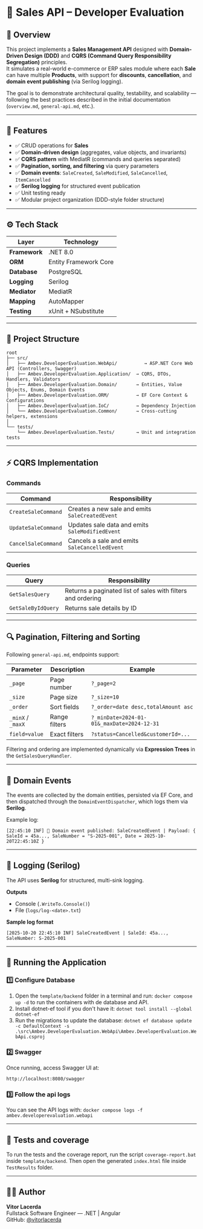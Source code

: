 # 🗾 **Sales API – Developer Evaluation**

## 📘 Overview

This project implements a **Sales Management API** designed with **Domain-Driven Design (DDD)** and **CQRS (Command Query Responsibility Segregation)** principles.  
It simulates a real-world e-commerce or ERP sales module where each **Sale** can have multiple **Products**, with support for **discounts**, **cancellation**, and **domain event publishing** (via Serilog logging).

The goal is to demonstrate architectural quality, testability, and scalability — following the best practices described in the initial documentation (`overview.md`, `general-api.md`, etc.).

---

## 🧩 Features

-   ✅ CRUD operations for **Sales**
-   ✅ **Domain-driven design** (aggregates, value objects, and invariants)
-   ✅ **CQRS pattern** with MediatR (commands and queries separated)
-   ✅ **Pagination, sorting, and filtering** via query parameters
-   ✅ **Domain events**: `SaleCreated`, `SaleModified`, `SaleCancelled`, `ItemCancelled`
-   ✅ **Serilog logging** for structured event publication
-   ✅ Unit testing ready
-   ✅ Modular project organization (DDD-style folder structure)

---

## ⚙️ Tech Stack

| Layer         | Technology            |
| ------------- | --------------------- |
| **Framework** | .NET 8.0              |
| **ORM**       | Entity Framework Core |
| **Database**  | PostgreSQL            |
| **Logging**   | Serilog               |
| **Mediator**  | MediatR               |
| **Mapping**   | AutoMapper            |
| **Testing**   | xUnit + NSubstitute   |

---

## 🧱 Project Structure

```
root
├── src/
│   ├── Ambev.DeveloperEvaluation.WebApi/          → ASP.NET Core Web API (Controllers, Swagger)
│   ├── Ambev.DeveloperEvaluation.Application/  → CQRS, DTOs, Handlers, Validators
│   ├── Ambev.DeveloperEvaluation.Domain/       → Entities, Value Objects, Enums, Domain Events
│   ├── Ambev.DeveloperEvaluation.ORM/          → EF Core Context & Configurations
│   ├── Ambev.DeveloperEvaluation.IoC/          → Dependency Injection
│   └── Ambev.DeveloperEvaluation.Common/       → Cross-cutting helpers, extensions
│
└── tests/
    └── Ambev.DeveloperEvaluation.Tests/        → Unit and integration tests
```

---

## ⚡ CQRS Implementation

### Commands

| Command             | Responsibility                                  |
| ------------------- | ----------------------------------------------- |
| `CreateSaleCommand` | Creates a new sale and emits `SaleCreatedEvent` |
| `UpdateSaleCommand` | Updates sale data and emits `SaleModifiedEvent` |
| `CancelSaleCommand` | Cancels a sale and emits `SaleCancelledEvent`   |

### Queries

| Query              | Responsibility                                              |
| ------------------ | ----------------------------------------------------------- |
| `GetSalesQuery`    | Returns a paginated list of sales with filters and ordering |
| `GetSaleByIdQuery` | Returns sale details by ID                                  |

---

## 🔍 Pagination, Filtering and Sorting

Following `general-api.md`, endpoints support:

| Parameter         | Description   | Example                                    |
| ----------------- | ------------- | ------------------------------------------ |
| `_page`           | Page number   | `?_page=2`                                 |
| `_size`           | Page size     | `?_size=10`                                |
| `_order`          | Sort fields   | `?_order=date desc,totalAmount asc`        |
| `_minX` / `_maxX` | Range filters | `?_minDate=2024-01-01&_maxDate=2024-12-31` |
| `field=value`     | Exact filters | `?status=Cancelled&customerId=...`         |

Filtering and ordering are implemented dynamically via **Expression Trees** in the `GetSalesQueryHandler`.

---

## 🗾 Domain Events

The events are collected by the domain entities, persisted via EF Core, and then dispatched through the `DomainEventDispatcher`, which logs them via **Serilog**.

Example log:

```
[22:45:10 INF] 📣 Domain event published: SaleCreatedEvent | Payload: { SaleId = 45a..., SaleNumber = "S-2025-001", Date = 2025-10-20T22:45:10Z }
```

---

## 🔰 Logging (Serilog)

The API uses **Serilog** for structured, multi-sink logging.

**Outputs**

-   Console (`.WriteTo.Console()`)
-   File (`logs/log-<date>.txt`)

**Sample log format**

```
[2025-10-20 22:45:10 INF] SaleCreatedEvent | SaleId: 45a..., SaleNumber: S-2025-001
```

---

## 🚀 Running the Application

### 1️⃣ Configure Database

1. Open the `template/backend` folder in a terminal and run: `docker compose up -d` to run the containers with de database and API.
2. Install dotnet-ef tool if you don't have it: `dotnet tool install --global dotnet-ef`
3. Run the migrations to update the database: `dotnet ef database update -c DefaultContext -s .\src\Ambev.DeveloperEvaluation.WebApi\Ambev.DeveloperEvaluation.WebApi.csproj`

### 2️⃣ Swagger

Once running, access Swagger UI at:

```
http://localhost:8080/swagger
```

### 3️⃣ Follow the api logs

You can see the API logs with: `docker compose logs -f ambev.developerevaluation.webapi`

---

## 🤪 Tests and coverage

To run the tests and the coverage report, run the script `coverage-report.bat` inside `template/backend`. Then open the generated `index.html` file inside `TestResults` folder.

---

## 👨‍💻 Author

**Vitor Lacerda**  
Fullstack Software Engineer — .NET | Angular  
GitHub: [@vitorlacerda](https://github.com/vitorlacerda)
